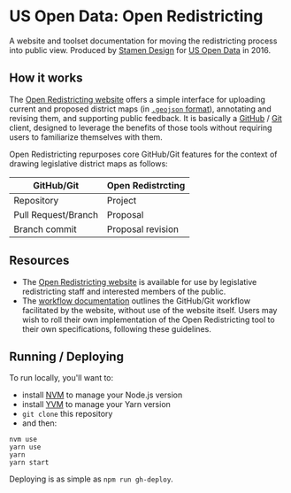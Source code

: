 # US Open Data: Open Redistricting

A website and toolset documentation for moving the redistricting process into public view. Produced by [Stamen Design](http://stamen.com/) for [US Open Data](https://usopendata.org/) in 2016.

## How it works

The [Open Redistricting website](#) offers a simple interface for uploading current and proposed district maps (in [`.geojson` format](http://geojson.org/)), annotating and revising them, and supporting public feedback. It is basically a [GitHub](https://github.com/) / [Git](https://git-scm.com/) client, designed to leverage the benefits of those tools without requiring users to familiarize themselves with them.

Open Redistricting repurposes core GitHub/Git features for the context of drawing legislative district maps as follows:

| GitHub/Git           | Open Redistrcting   |
| -------------------- | ------------------- |
| Repository           | Project             |
| Pull Request/Branch  | Proposal            |
| Branch commit        | Proposal revision   |


## Resources

- The [Open Redistricting website](http://openredist.org/) is available for use by legislative redistricting staff and interested members of the public.
- The [workflow documentation](./workflow.md) outlines the GitHub/Git workflow facilitated by the website, without use of the website itself. Users may wish to roll their own implementation of the Open Redistricting tool to their own specifications, following these guidelines.


## Running / Deploying

To run locally, you'll want to:
- install [NVM](http://nvm.sh) to manage your Node.js version
- install [YVM](http://yvm.js.org) to manage your Yarn version
- `git clone` this repository
- and then:

```
nvm use
yarn use
yarn
yarn start
```

Deploying is as simple as `npm run gh-deploy`.
